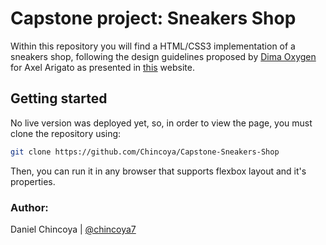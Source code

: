 # Capstone project: Sneakers Shop 

Within this repository you will find a HTML/CSS3 implementation of a sneakers shop, following the design guidelines proposed by [Dima Oxygen](https://www.behance.net/dimaoxygen) for Axel Arigato as presented in [this](https://www.behance.net/gallery/80392909/AXEL-ARIGATO-Website) website. 

## Getting started

No live version was deployed yet, so, in order to view the page, you must clone the repository using:

```bash
git clone https://github.com/Chincoya/Capstone-Sneakers-Shop
```

Then, you can run it in any browser that supports flexbox layout and it's properties.

### Author:

Daniel Chincoya | [@chincoya7](https://twitter.com/chincoya7)
